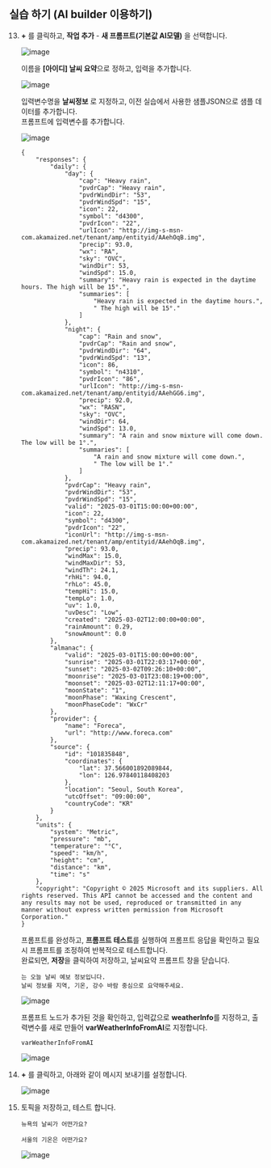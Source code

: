 ## 실습 하기 (AI builder 이용하기)

13. **+** 를 클릭하고, **작업 추가** - **새 프롬프트(기본값 AI모델)** 을 선택합니다.

    ![image](https://github.com/user-attachments/assets/d172e80f-e053-43f6-b69f-86e1d2d7b31a)

    이름을 **[아이디] 날씨 요약**으로 정하고, 입력을 추가합니다.

    ![image](https://github.com/user-attachments/assets/8ec90d24-659c-48f9-adee-4a8f6402a060)


    입력변수명을 **날씨정보** 로 지정하고, 이전 실습에서 사용한 샘플JSON으로 샘플 데이터를 추가합니다. </br>
    프롬프트에 입력변수를 추가합니다.

    ![image](https://github.com/user-attachments/assets/91e33c59-0728-40ef-aee9-47e36f8bd1ba)

    ```
    {
        "responses": {
            "daily": {
                "day": {
                    "cap": "Heavy rain",
                    "pvdrCap": "Heavy rain",
                    "pvdrWindDir": "53",
                    "pvdrWindSpd": "15",
                    "icon": 22,
                    "symbol": "d4300",
                    "pvdrIcon": "22",
                    "urlIcon": "http://img-s-msn-com.akamaized.net/tenant/amp/entityid/AAehOqB.img",
                    "precip": 93.0,
                    "wx": "RA",
                    "sky": "OVC",
                    "windDir": 53,
                    "windSpd": 15.0,
                    "summary": "Heavy rain is expected in the daytime hours. The high will be 15°.",
                    "summaries": [
                        "Heavy rain is expected in the daytime hours.",
                        " The high will be 15°."
                    ]
                },
                "night": {
                    "cap": "Rain and snow",
                    "pvdrCap": "Rain and snow",
                    "pvdrWindDir": "64",
                    "pvdrWindSpd": "13",
                    "icon": 86,
                    "symbol": "n4310",
                    "pvdrIcon": "86",
                    "urlIcon": "http://img-s-msn-com.akamaized.net/tenant/amp/entityid/AAehGG6.img",
                    "precip": 92.0,
                    "wx": "RASN",
                    "sky": "OVC",
                    "windDir": 64,
                    "windSpd": 13.0,
                    "summary": "A rain and snow mixture will come down. The low will be 1°.",
                    "summaries": [
                        "A rain and snow mixture will come down.",
                        " The low will be 1°."
                    ]
                },
                "pvdrCap": "Heavy rain",
                "pvdrWindDir": "53",
                "pvdrWindSpd": "15",
                "valid": "2025-03-01T15:00:00+00:00",
                "icon": 22,
                "symbol": "d4300",
                "pvdrIcon": "22",
                "iconUrl": "http://img-s-msn-com.akamaized.net/tenant/amp/entityid/AAehOqB.img",
                "precip": 93.0,
                "windMax": 15.0,
                "windMaxDir": 53,
                "windTh": 24.1,
                "rhHi": 94.0,
                "rhLo": 45.0,
                "tempHi": 15.0,
                "tempLo": 1.0,
                "uv": 1.0,
                "uvDesc": "Low",
                "created": "2025-03-02T12:00:00+00:00",
                "rainAmount": 0.29,
                "snowAmount": 0.0
            },
            "almanac": {
                "valid": "2025-03-01T15:00:00+00:00",
                "sunrise": "2025-03-01T22:03:17+00:00",
                "sunset": "2025-03-02T09:26:10+00:00",
                "moonrise": "2025-03-01T23:08:19+00:00",
                "moonset": "2025-03-02T12:11:17+00:00",
                "moonState": "1",
                "moonPhase": "Waxing Crescent",
                "moonPhaseCode": "WxCr"
            },
            "provider": {
                "name": "Foreca",
                "url": "http://www.foreca.com"
            },
            "source": {
                "id": "101835848",
                "coordinates": {
                    "lat": 37.566001892089844,
                    "lon": 126.97840118408203
                },
                "location": "Seoul, South Korea",
                "utcOffset": "09:00:00",
                "countryCode": "KR"
            }
        },
        "units": {
            "system": "Metric",
            "pressure": "mb",
            "temperature": "°C",
            "speed": "km/h",
            "height": "cm",
            "distance": "km",
            "time": "s"
        },
        "copyright": "Copyright © 2025 Microsoft and its suppliers. All rights reserved. This API cannot be accessed and the content and any results may not be used, reproduced or transmitted in any manner without express written permission from Microsoft Corporation."
    }
    ```
    프롬프트를 완성하고, **프롬프트 테스트**를 실행하여 프롬프트 응답을 확인하고 필요시 프롬프트를 조정하여 반복적으로 테스트합니다.</br>
    완료되면, **저장**을 클릭하여 저장하고, 날씨요약 프롬프트 창을 닫습니다.
    
    ```
    는 오늘 날씨 예보 정보입니다.
    날씨 정보를 지역, 기온, 강수 바람 중심으로 요약해주세요. 
    ```

    ![image](https://github.com/user-attachments/assets/c464afa1-2bd5-4b04-a85b-0435a04bf854)


    프롬프트 노드가 추가된 것을 확인하고, 입력값으로 **weatherInfo**를 지정하고, 출력변수를 새로 만들어 **varWeatherInfoFromAI**로 지정합니다.
    ```
    varWeatherInfoFromAI
    ```

    ![image](https://github.com/user-attachments/assets/b79a95d1-fdb2-4258-98ab-f16d22e41fb3)

    
14. **+** 를 클릭하고, 아래와 같이 메시지 보내기를 설정합니다.   


    ![image](https://github.com/user-attachments/assets/98064267-284e-4bd3-b8ee-106263280ab1)




15. 토픽을 저장하고, 테스트 합니다.

    ```
    뉴욕의 날씨가 어떤가요?
    ```
    ```
    서울의 기온은 어떤가요?
    ```
    
    ![image](https://github.com/user-attachments/assets/790ba48e-d7f4-4dd8-92bd-bdffce7e1551)



   


